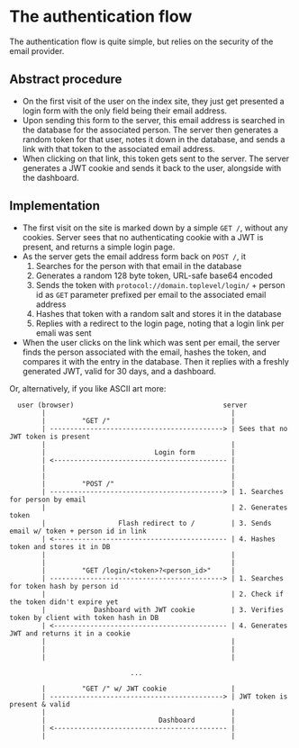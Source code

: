 # The authentication flow

The authentication flow is quite simple, but relies on the security of the email
provider.

## Abstract procedure

- On the first visit of the user on the index site, they just get presented a
	login form with the only field being their email address.
- Upon sending this form to the server, this email address is searched in the
	database for the associated person. The server then generates a random token
	for that user, notes it down in the database, and sends a link with that token
	to the associated email address.
- When clicking on that link, this token gets sent to the server. The server
	generates a JWT cookie and sends it back to the user, alongside with the
	dashboard.

## Implementation

- The first visit on the site is marked down by a simple `GET /`, without any
	cookies. Server sees that no authenticating cookie with a JWT is present, and
	returns a simple login page.
- As the server gets the email address form back on `POST /`, it
  1. Searches for the person with that email in the database
	2. Generates a random 128 byte token, URL-safe base64 encoded
	3. Sends the token with `protocol://domain.toplevel/login/` + person id as
		 `GET` parameter prefixed per email to the associated email address
	4. Hashes that token with a random salt and stores it in the database
	5. Replies with a redirect to the login page, noting that a login link per
		 emali was sent
- When the user clicks on the link which was sent per email, the server finds
	the person associated with the email, hashes the token, and compares it with
	the entry in the database. Then it replies with a freshly generated JWT, valid
	for 30 days, and a dashboard.

Or, alternatively, if you like ASCII art more:
```text
  user (browser)                                     server
        |                                              |
        |         "GET /"                              |
        | -------------------------------------------> | Sees that no JWT token is present
        |                                              |
        |                           Login form         |
        | <------------------------------------------- |
        |                                              |
        |                                              |
        |         "POST /"                             |
        | -------------------------------------------> | 1. Searches for person by email
        |                                              | 2. Generates token
        |                  Flash redirect to /         | 3. Sends email w/ token + person id in link
        | <------------------------------------------- | 4. Hashes token and stores it in DB
        |                                              | 
        |                                              |
        |         "GET /login/<token>?<person_id>"     |
        | -------------------------------------------> | 1. Searches for token hash by person id
        |                                              | 2. Check if the token didn't expire yet
        |            Dashboard with JWT cookie         | 3. Verifies token by client with token hash in DB
        | <------------------------------------------- | 4. Generates JWT and returns it in a cookie
        |                                              |
        |                                              |
        |                                              |

                              ...

        |         "GET /" w/ JWT cookie                |
        | -------------------------------------------> | JWT token is present & valid
        |                                              |
        |                            Dashboard         |
        | <------------------------------------------- |
        |                                              |
```

